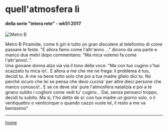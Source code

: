 # quell'atmosfera lì  

#### della serie "intera rete" - wk51 2017
![](https://drive.google.com/uc?id=1zA3-4lHnCFkCE5MPDNSVo9inNBTKMAbu "Metro B")  
<!--- /interarete125.png  --->  

Metro B Piramide, come ti giri è tutto un gran discutere al telefonino di come passare le feste. "E allora famo come l'altr'anno ..." dicono da una parte e manco due metri dopo commentano: "Ma mica volemo fa come l'altr'anno!..".     
Una giovane donna alza via via il tono della voce: "Ma con tuo cugino c'hai scazzato tu mica io!.. E allora a me che me ne frega: il problema è tuo, decidi tu. A me va bene tutto solo che poi a tua madre glielo dici tu. No perché sicuro che lei se pensa che devo cucina' per altre dieci persone che manco conosco!.. E se ce deve sta' pure l'atmosfera natalizia e poi a te girano subito i coglioni come vedi tu' cugino... Dai, senza pensarci troppo, decidi tu subito. Ma sì, t'ho detto de sì: con tua madre un giorno solo, o il ventiquattro o venticinque o quando cazzo vuole lei, il resto a me va benissimo"  
   
---  
[home](/interarete.md) 